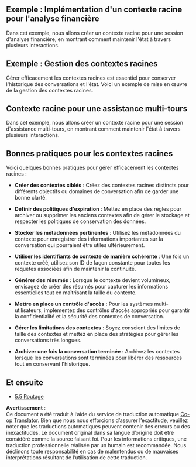<!--
CO_OP_TRANSLATOR_METADATA:
{
  "original_hash": "8311f46a35cf608c9780f39b62c9dc3f",
  "translation_date": "2025-07-14T01:57:27+00:00",
  "source_file": "05-AdvancedTopics/mcp-root-contexts/README.md",
  "language_code": "fr"
}
-->
## Exemple : Implémentation d'un contexte racine pour l'analyse financière

Dans cet exemple, nous allons créer un contexte racine pour une session d'analyse financière, en montrant comment maintenir l'état à travers plusieurs interactions.

## Exemple : Gestion des contextes racines

Gérer efficacement les contextes racines est essentiel pour conserver l'historique des conversations et l'état. Voici un exemple de mise en œuvre de la gestion des contextes racines.

## Contexte racine pour une assistance multi-tours

Dans cet exemple, nous allons créer un contexte racine pour une session d'assistance multi-tours, en montrant comment maintenir l'état à travers plusieurs interactions.

## Bonnes pratiques pour les contextes racines

Voici quelques bonnes pratiques pour gérer efficacement les contextes racines :

- **Créer des contextes ciblés** : Créez des contextes racines distincts pour différents objectifs ou domaines de conversation afin de garder une bonne clarté.

- **Définir des politiques d'expiration** : Mettez en place des règles pour archiver ou supprimer les anciens contextes afin de gérer le stockage et respecter les politiques de conservation des données.

- **Stocker les métadonnées pertinentes** : Utilisez les métadonnées du contexte pour enregistrer des informations importantes sur la conversation qui pourraient être utiles ultérieurement.

- **Utiliser les identifiants de contexte de manière cohérente** : Une fois un contexte créé, utilisez son ID de façon constante pour toutes les requêtes associées afin de maintenir la continuité.

- **Générer des résumés** : Lorsque le contexte devient volumineux, envisagez de créer des résumés pour capturer les informations essentielles tout en maîtrisant la taille du contexte.

- **Mettre en place un contrôle d'accès** : Pour les systèmes multi-utilisateurs, implémentez des contrôles d'accès appropriés pour garantir la confidentialité et la sécurité des contextes de conversation.

- **Gérer les limitations des contextes** : Soyez conscient des limites de taille des contextes et mettez en place des stratégies pour gérer les conversations très longues.

- **Archiver une fois la conversation terminée** : Archivez les contextes lorsque les conversations sont terminées pour libérer des ressources tout en conservant l'historique.

## Et ensuite

- [5.5 Routage](../mcp-routing/README.md)

**Avertissement** :  
Ce document a été traduit à l’aide du service de traduction automatique [Co-op Translator](https://github.com/Azure/co-op-translator). Bien que nous nous efforcions d’assurer l’exactitude, veuillez noter que les traductions automatiques peuvent contenir des erreurs ou des inexactitudes. Le document original dans sa langue d’origine doit être considéré comme la source faisant foi. Pour les informations critiques, une traduction professionnelle réalisée par un humain est recommandée. Nous déclinons toute responsabilité en cas de malentendus ou de mauvaises interprétations résultant de l’utilisation de cette traduction.